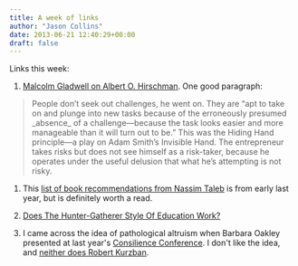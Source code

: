 ```yaml
---
title: A week of links
author: "Jason Collins"
date: 2013-06-21 12:40:29+00:00
draft: false
---
```


Links this week:
	
  1. [Malcolm Gladwell on Albert O. Hirschman](http://www.newyorker.com/arts/critics/books/2013/06/24/130624crbo_books_gladwell?currentPage=all). One good paragraph:

<blockquote>People don’t seek out challenges, he went on. They are “apt to take on and plunge into new tasks because of the erroneously presumed _absence_ of a challenge—because the task looks easier and more manageable than it will turn out to be.” This was the Hiding Hand principle—a play on Adam Smith’s Invisible Hand. The entrepreneur takes risks but does not see himself as a risk-taker, because he operates under the useful delusion that what he’s attempting is not risky.</blockquote>
	
  1. This [list of book recommendations from Nassim Taleb](http://www.farnamstreetblog.com/2012/02/book-recommendations-from-nassim-taleb/) is from early last year, but is definitely worth a read.

	
  2. [Does The Hunter-Gatherer Style Of Education Work?](http://www.thisviewoflife.com/index.php/magazine/articles/1082/free-to-learn-hunter-gatherer-style-education)

	
  3. I came across the idea of pathological altruism when Barbara Oakley presented at last year's [Consilience Conference](https://www.jasoncollins.blog/consilience-conference/). I don't like the idea, and [neither does Robert Kurzban](http://www.epjournal.net/blog/2013/06/pathological-altruism-a-new-idea-that-robert-burns-discussed-in-1785/).

